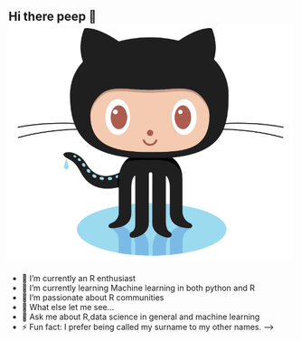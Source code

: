 ## Hi there peep 🤗![GitHub Logo](Octocat.png)
- 🔭 I’m currently an R enthusiast
- 🌱 I’m currently learning Machine learning in both python and R
- 👯 I’m passionate about R communities 
- 🤔 What else let me see...
- 💬 Ask me about R,data science in general and machine learning
- ⚡ Fun fact: I prefer being called my surname to my other names.
-->
